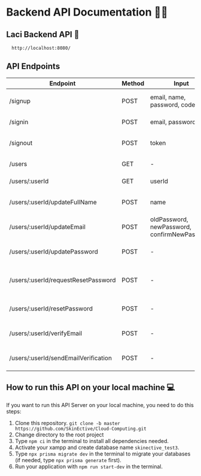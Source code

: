 # Backend API Documentation 🧑‍💻

## Laci Backend API 🔗

```http
  http://localhost:8080/
```

## API Endpoints

| Endpoint                             | Method | Input                                        | Description                    | Status      |
| ------------------------------------ | ------ | -------------------------------------------- | ------------------------------ | ----------- |
| /signup                              | POST   | email, name, password, code                  | Register new account           | ✅ Completed |
| /signin                              | POST   | email, password                              | Login to application           | ✅ Completed |
| /signout                             | POST   | token                                        | Logout from application        | ✅ Completed |
| /users                               | GET    | -                                            | Get all users data             | ✅ Completed |
| /users/:userId                       | GET    | userId                                       | Get user data by ID            | ✅ Completed |
| /users/:userId/updateFullName        | POST   | name                                         | Update user's full name        | ✅ Completed |
| /users/:userId/updateEmail           | POST   | oldPassword, newPassword, confirmNewPassword | Update user's email            | ✅ Completed |
| /users/:userId/updatePassword        | POST   | -                                            | Update user's password         | ✅ Completed |
| /users/:userId/requestResetPassword  | POST   | -                                            | Request OTP for password reset | ✅ Completed |
| /users/:userId/resetPassword         | POST   | -                                            | Reset user's password          | ✅ Completed |
| /users/:userId/verifyEmail           | POST   | -                                            | Verify user's email            | ✅ Completed |
| /users/:userId/sendEmailVerification | POST   | -                                            | Request OTP for email verif    | ✅ Completed |

## How to run this API on your local machine 💻

If you want to run this API Server on your local machine, you need to do this steps:

1. Clone this repository. `git clone -b master https://github.com/SkinEctive/Cloud-Computing.git`
2. Change directory to the root project
3. Type `npm ci` in the terminal to install all dependencies needed.
4. Activate your xampp and create database name `skinective_test3`.
5. Type `npx prisma migrate dev` in the terminal to migrate your databases (if needed, type `npx prisma generate` first).
6. Run your application with `npm run start-dev` in the terminal.